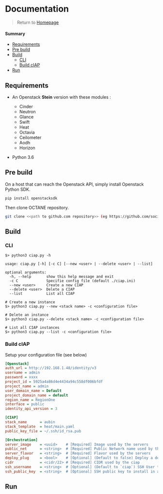 # Documentation

> Return to [Homepage](../README.md "Homepage")

#### Summary

* [Requirements](#requirements)
* [Pre build](#pre-build)
* [Build](#build)
    - [CLI](#cli)
    - [Build cIAP](#build-ciap)
* [Run](#run)


## Requirements

* An Openstack **Stein** version with these modules :
    * Cinder
    * Neutron
    * Glance
    * Swift
    * Heat
    * Octavia
    * Ceilometer
    * Aodh
    * Horizon

* Python 3.6


## Pre build

On a host that can reach the Openstack API, simply install Openstack Python SDK.
```sh
pip install openstacksdk
```
Then clone OCTANE repository.
```sh
git clone <<path to github.com repository>> (eg https://github.com/societe-generale/OCTANE.git)
```


## Build

### CLI

```
$> python3 ciap.py -h

usage: ciap.py [-h] [-c C] [--new <user> | --delete <user> | --list]

optional arguments:
  -h, --help       show this help message and exit
  -c C             Specifie config file (default ./ciap.ini)
  --new <user>     Create a new CIAP
  --delete <user>  Delete a CIAP
  --list           List all CIAP

# Create a new instance
$> python3 ciap.py --new <stack name> -c <configuration file>

# Delete an instance
$> python3 ciap.py --delete <stack name> -c <configuration file>

# List all CIAP instances
$> python3 ciap.py --list -c <configuration file>
```

### Build cIAP

Setup your configuration file (see below)

```ini
[Openstack]
auth_url = http://192.168.1.48/identity/v3
username = admin
password = xxxx
project_id = 5925a4a86d4e4434a94c558df006bfdf
project_name = admin
user_domain_name = Default
project_domain_name = default
region_name = RegionOne
interface = public
identity_api_version = 3

[CIAP]
stack_name      = aubin
stack_template  = heat/main.yaml
public_key_file = ~/.ssh/id_rsa.pub

[Orchestration]
server_image    = <uuid>    # [Required] Image used by the servers
public_net      = <string>  # [Required] Public Network name used by the ciap
server_flavor   = <string>  # [Required] Flavor used by the servers
deploy_plug     = <bool>    # [Optional] (Default to false) Deploy a demo plug
cidr            = <cidr/22> # [Required] CIDR used by the ciap
ssh_username    = <string>  # [Optional] (Default to `ciap`) SSH User to connect to the servers
ssh_public_key  = <string>  # [Optional] SSH public key to install in all servers
```

## Run

